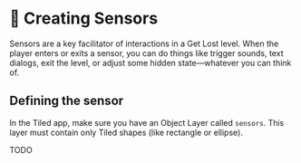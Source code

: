 # 📡 Creating Sensors

Sensors are a key facilitator of interactions in a Get Lost level. When the player enters or exits a sensor, you can do things like trigger sounds, text dialogs, exit the level, or adjust some hidden state&mdash;whatever you can think of.

## Defining the sensor

In the Tiled app, make sure you have an Object Layer called `sensors`. This layer must contain only Tiled shapes (like rectangle or ellipse).

TODO
